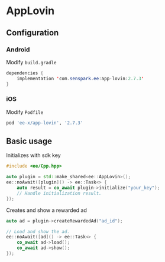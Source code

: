 # AppLovin
## Configuration
### Android
Modify `build.gradle`
```java
dependencies {
    implementation 'com.senspark.ee:app-lovin:2.7.3'
}
```

### iOS
Modify `Podfile`
```ruby
pod 'ee-x/app-lovin', '2.7.3'
```

## Basic usage
Initializes with sdk key
```cpp
#include <ee/Cpp.hpp>

auto plugin = std::make_shared<ee::AppLovin>();
ee::noAwait([plugin]() -> ee::Task<> {
    auto result = co_await plugin->initialize("your_key");
    // Handle initialization result.
});
```

Creates and show a rewarded ad
```cpp
auto ad = plugin->createRewardedAd("ad_id");

// Load and show the ad.
ee::noAwait([ad]() -> ee::Task<> {
    co_await ad->load();
    co_await ad->show();
});
```